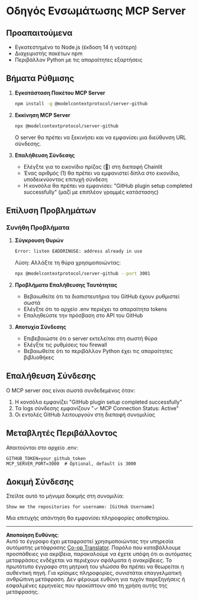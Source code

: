 <!--
CO_OP_TRANSLATOR_METADATA:
{
  "original_hash": "c4be907703b836d1a1c360db20da4de9",
  "translation_date": "2025-08-29T16:14:48+00:00",
  "source_file": "11-agentic-protocols/code_samples/github-mcp/MCP_SETUP.md",
  "language_code": "el"
}
-->
# Οδηγός Ενσωμάτωσης MCP Server

## Προαπαιτούμενα
- Εγκατεστημένο το Node.js (έκδοση 14 ή νεότερη)
- Διαχειριστής πακέτων npm
- Περιβάλλον Python με τις απαραίτητες εξαρτήσεις

## Βήματα Ρύθμισης

1. **Εγκατάσταση Πακέτου MCP Server**
   ```bash
   npm install -g @modelcontextprotocol/server-github
   ```

2. **Εκκίνηση MCP Server**
   ```bash
   npx @modelcontextprotocol/server-github
   ```  
   Ο server θα πρέπει να ξεκινήσει και να εμφανίσει μια διεύθυνση URL σύνδεσης.

3. **Επαλήθευση Σύνδεσης**
   - Ελέγξτε για το εικονίδιο πρίζας (🔌) στη διεπαφή Chainlit
   - Ένας αριθμός (1) θα πρέπει να εμφανιστεί δίπλα στο εικονίδιο, υποδεικνύοντας επιτυχή σύνδεση
   - Η κονσόλα θα πρέπει να εμφανίσει: "GitHub plugin setup completed successfully" (μαζί με επιπλέον γραμμές κατάστασης)

## Επίλυση Προβλημάτων

### Συνήθη Προβλήματα

1. **Σύγκρουση Θυρών**
   ```bash
   Error: listen EADDRINUSE: address already in use
   ```  
   Λύση: Αλλάξτε τη θύρα χρησιμοποιώντας:  
   ```bash
   npx @modelcontextprotocol/server-github --port 3001
   ```

2. **Προβλήματα Επαλήθευσης Ταυτότητας**
   - Βεβαιωθείτε ότι τα διαπιστευτήρια του GitHub έχουν ρυθμιστεί σωστά
   - Ελέγξτε ότι το αρχείο .env περιέχει τα απαραίτητα tokens
   - Επαληθεύστε την πρόσβαση στο API του GitHub

3. **Αποτυχία Σύνδεσης**
   - Επιβεβαιώστε ότι ο server εκτελείται στη σωστή θύρα
   - Ελέγξτε τις ρυθμίσεις του firewall
   - Βεβαιωθείτε ότι το περιβάλλον Python έχει τις απαραίτητες βιβλιοθήκες

## Επαλήθευση Σύνδεσης

Ο MCP server σας είναι σωστά συνδεδεμένος όταν:
1. Η κονσόλα εμφανίζει "GitHub plugin setup completed successfully"
2. Τα logs σύνδεσης εμφανίζουν "✓ MCP Connection Status: Active"
3. Οι εντολές GitHub λειτουργούν στη διεπαφή συνομιλίας

## Μεταβλητές Περιβάλλοντος

Απαιτούνται στο αρχείο .env:
```
GITHUB_TOKEN=your_github_token
MCP_SERVER_PORT=3000  # Optional, default is 3000
```

## Δοκιμή Σύνδεσης

Στείλτε αυτό το μήνυμα δοκιμής στη συνομιλία:
```
Show me the repositories for username: [GitHub Username]
```  
Μια επιτυχής απάντηση θα εμφανίσει πληροφορίες αποθετηρίου.

---

**Αποποίηση Ευθύνης**:  
Αυτό το έγγραφο έχει μεταφραστεί χρησιμοποιώντας την υπηρεσία αυτόματης μετάφρασης [Co-op Translator](https://github.com/Azure/co-op-translator). Παρόλο που καταβάλλουμε προσπάθειες για ακρίβεια, παρακαλούμε να έχετε υπόψη ότι οι αυτόματες μεταφράσεις ενδέχεται να περιέχουν σφάλματα ή ανακρίβειες. Το πρωτότυπο έγγραφο στη μητρική του γλώσσα θα πρέπει να θεωρείται η αυθεντική πηγή. Για κρίσιμες πληροφορίες, συνιστάται επαγγελματική ανθρώπινη μετάφραση. Δεν φέρουμε ευθύνη για τυχόν παρεξηγήσεις ή εσφαλμένες ερμηνείες που προκύπτουν από τη χρήση αυτής της μετάφρασης.